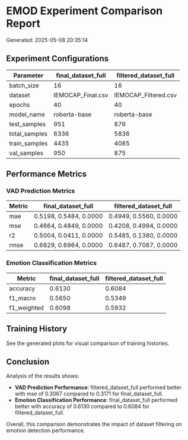 # EMOD Experiment Comparison Report

Generated: 2025-05-08 20:35:14

## Experiment Configurations

| Parameter | final_dataset_full | filtered_dataset_full |
|----------|------------|------------|
| batch_size | 16 | 16 | 
| dataset | IEMOCAP_Final.csv | IEMOCAP_Filtered.csv | 
| epochs | 40 | 40 | 
| model_name | roberta-base | roberta-base | 
| test_samples | 951 | 876 | 
| total_samples | 6336 | 5836 | 
| train_samples | 4435 | 4085 | 
| val_samples | 950 | 875 | 

## Performance Metrics

### VAD Prediction Metrics

| Metric | final_dataset_full | filtered_dataset_full |
|----------|------------|------------|
| mae | 0.5198, 0.5484, 0.0000 | 0.4949, 0.5560, 0.0000 | 
| mse | 0.4664, 0.4849, 0.0000 | 0.4208, 0.4994, 0.0000 | 
| r2 | 0.5004, 0.0411, 0.0000 | 0.5485, 0.1380, 0.0000 | 
| rmse | 0.6829, 0.6964, 0.0000 | 0.6487, 0.7067, 0.0000 | 

### Emotion Classification Metrics

| Metric | final_dataset_full | filtered_dataset_full |
|----------|------------|------------|
| accuracy | 0.6130 | 0.6084 | 
| f1_macro | 0.5650 | 0.5349 | 
| f1_weighted | 0.6098 | 0.5932 | 

## Training History

See the generated plots for visual comparison of training histories.

## Conclusion

Analysis of the results shows:

- **VAD Prediction Performance**: filtered_dataset_full performed better with mse of 0.3067 compared to 0.3171 for final_dataset_full.
- **Emotion Classification Performance**: final_dataset_full performed better with accuracy of 0.6130 compared to 0.6084 for filtered_dataset_full.

Overall, this comparison demonstrates the impact of dataset filtering on emotion detection performance.
